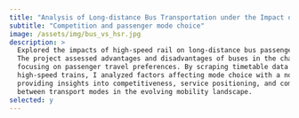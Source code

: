 ```yaml
---
title: "Analysis of Long-distance Bus Transportation under the Impact of High-speed Rail"
subtitle: "Competition and passenger mode choice"
image: /assets/img/bus_vs_hsr.jpg
description: >
  Explored the impacts of high-speed rail on long-distance bus passenger services in China.
  The project assessed advantages and disadvantages of buses in the changing transport system, 
  focusing on passenger travel preferences. By scraping timetable data for both buses and 
  high-speed trains, I analyzed factors affecting mode choice with a non-aggregated model, 
  providing insights into competitiveness, service positioning, and complementary roles 
  between transport modes in the evolving mobility landscape.
selected: y
---
```

